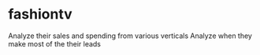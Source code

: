 # fashiontv
Analyze their sales and spending from various verticals 
Analyze when they make most of the their leads
